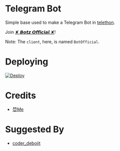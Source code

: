 # Telegram Bot
Simple base used to make a Telegram Bot in [telethon](https://github.com/LonamiWebs/Telethon).
   
Join [✘ 𝘽𝙤𝙩𝙯 𝙊𝙛𝙛𝙞𝙘𝙞𝙖𝙡 ✘](https://t.me/Botz_Official)!
    
Note: The `client`, here, is named `BotOfficial`.
   
# Deploying
[![Deploy](https://www.herokucdn.com/deploy/button.svg)](https://heroku.com/deploy)

# Credits
- [😈Me](https://t.me/Godmrunal)

# Suggested By

- [coder_debojit](https://t.me/coder_debojit)

